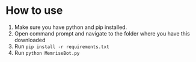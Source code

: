# How to use
1. Make sure you have python and pip installed.
2. Open command prompt and navigate to the folder where you have this downloaded
3. Run `pip install -r requirements.txt`
4. Run `python MemriseBot.py`
